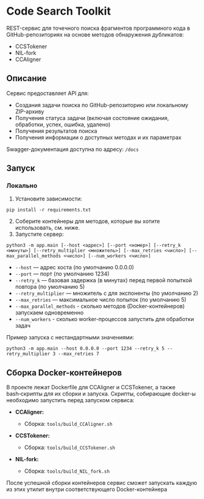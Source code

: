 # Code Search Toolkit

REST-сервис для точечного поиска фрагментов программного кода в GitHub-репозиториях на основе методов обнаружения дубликатов:
- CCSTokener
- NIL-fork
- CCAligner

## Описание

Сервис предоставляет API для:
- Создания задачи поиска по GitHub-репозиторию или локальному ZIP-архиву
- Получения статуса задачи (включая состояние ожидания, обработки, успех, ошибка, удалено)
- Получения результатов поиска
- Получения информации о доступных методах и их параметрах

Swagger-документация доступна по адресу: `/docs`

## Запуск

### Локально

1. Установите зависимости:
```
pip install -r requirements.txt
```
2. Соберите контейнеры для методов, которые вы хотите использовать, см. ниже.
3. Запустите сервер:
```
python3 -m app.main [--host <адрес>] [--port <номер>] [--retry_k <минуты>] [--retry_multiplier <множитель>] [--max_retries <число>] [--max_parallel_methods <число>] [--num_workers <число>]
```
- `--host` — адрес хоста (по умолчанию 0.0.0.0)
- `--port` — порт (по умолчанию 1234)
- `--retry_k` — базовая задержка (в минутах) перед первой попыткой повтора (по умолчанию 5)
- `--retry_multiplier` — множитель c для экспоненты (по умолчанию 2)
- `--max_retries` — максимальное число попыток (по умолчанию 5)
- `--max_parallel_methods` - cколько методов (Docker-контейнеров) запускаем одновременно
- `--num_workers` - cколько worker-процессов запустить для обработки задач

Пример запуска с нестандартными значениями:

```
python3 -m app.main --host 0.0.0.0 --port 1234 --retry_k 5 --retry_multiplier 3 --max_retries 7
```

## Сборка Docker-контейнеров

В проекте лежат Dockerfile для CCAligner и CCSTokener, а также bash‑скрипты для их сборки и запуска. Скрипты, собирающие docker-ы необходимо запустить перед запуском сервиса:
- **CCAligner:**  
  - Сборка: `tools/build_CCAligner.sh`
  
- **CCSTokener:**  
  - Сборка: `tools/build_CCSTokener.sh`

- **NIL-fork:**  
  - Сборка: `tools/build_NIL_fork.sh`

После успешной сборки контейнеров сервис сможет запускать каждую из этих утилит внутри соответствующего Docker-контейнера

